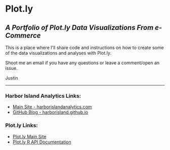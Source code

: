 Plot.ly
======

## *A Portfolio of Plot.ly Data Visualizations From e-Commerce*

This is a place where I'll share code and instructions on how to create some of the data visualizations and analyses with Plot.ly.

Shoot me an email if you have any questions or leave a comment/open an issue.

Justin

---

### Harbor Island Analytics Links:

- [Main Site - harborislandanalytics.com](http://www.harborislandanalytics.com)
- [GitHub Blog - harborisland.github.io](http://harborisland.github.io)


### Plot.ly Links:

- [Plot.ly Main Site](www.plot.ly)
- [Plot.ly R API Documentation](https://plot.ly/r/)
